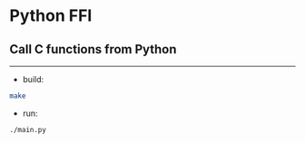 # Python FFI
## Call C functions from Python
---

* build:
```bash
make
```

* run:
```bash
./main.py
```
